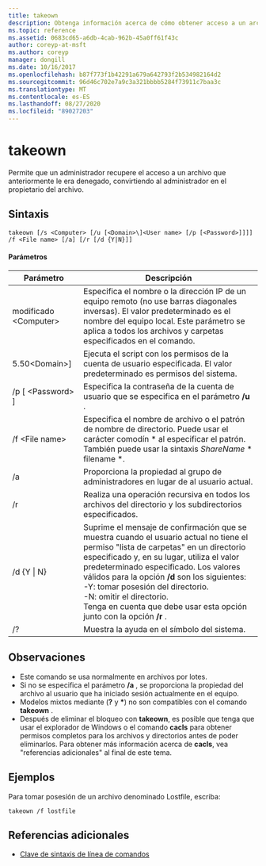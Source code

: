 ```yaml
---
title: takeown
description: Obtenga información acerca de cómo obtener acceso a un archivo convirtiéndose en el propietario del archivo.
ms.topic: reference
ms.assetid: 0683cd65-a6db-4cab-962b-45a0ff61f43c
author: coreyp-at-msft
ms.author: coreyp
manager: dongill
ms.date: 10/16/2017
ms.openlocfilehash: b87f773f1b42291a679a642793f2b534982164d2
ms.sourcegitcommit: 96d46c702e7a9c3a321bbbb5284f73911c7baa3c
ms.translationtype: MT
ms.contentlocale: es-ES
ms.lasthandoff: 08/27/2020
ms.locfileid: "89027203"
---
```

# <a name="takeown"></a>takeown

Permite que un administrador recupere el acceso a un archivo que anteriormente le era denegado, convirtiendo al administrador en el propietario del archivo.



## <a name="syntax"></a>Sintaxis

```
takeown [/s <Computer> [/u [<Domain>\]<User name> [/p [<Password>]]]] /f <File name> [/a] [/r [/d {Y|N}]]
```

#### <a name="parameters"></a>Parámetros

|Parámetro|Descripción|
|---------|-----------|
|modificado \<Computer>|Especifica el nombre o la dirección IP de un equipo remoto (no use barras diagonales inversas). El valor predeterminado es el nombre del equipo local. Este parámetro se aplica a todos los archivos y carpetas especificados en el comando.|
|5.50\<Domain>\]<User name>|Ejecuta el script con los permisos de la cuenta de usuario especificada. El valor predeterminado es permisos del sistema.|
|/p [ \<Password> ]|Especifica la contraseña de la cuenta de usuario que se especifica en el parámetro **/u** .|
|/f \<File name>|Especifica el nombre de archivo o el patrón de nombre de directorio. Puede usar el carácter comodín * al especificar el patrón. También puede usar la sintaxis *ShareName* \* filename *.|
|/a|Proporciona la propiedad al grupo de administradores en lugar de al usuario actual.|
|/r|Realiza una operación recursiva en todos los archivos del directorio y los subdirectorios especificados.|
|/d {Y \| N}|Suprime el mensaje de confirmación que se muestra cuando el usuario actual no tiene el permiso "lista de carpetas" en un directorio especificado y, en su lugar, utiliza el valor predeterminado especificado. Los valores válidos para la opción **/d** son los siguientes:</br>-Y: tomar posesión del directorio.</br>-N: omitir el directorio.</br>Tenga en cuenta que debe usar esta opción junto con la opción **/r** .|
|/?|Muestra la ayuda en el símbolo del sistema.|

## <a name="remarks"></a>Observaciones

-   Este comando se usa normalmente en archivos por lotes.
-   Si no se especifica el parámetro **/a** , se proporciona la propiedad del archivo al usuario que ha iniciado sesión actualmente en el equipo.
-   Modelos mixtos mediante (**?** y **&#42;**) no son compatibles con el comando **takeown** .
-   Después de eliminar el bloqueo con **takeown**, es posible que tenga que usar el explorador de Windows o el comando **cacls** para obtener permisos completos para los archivos y directorios antes de poder eliminarlos. Para obtener más información acerca de **cacls**, vea "referencias adicionales" al final de este tema.

## <a name="examples"></a><a name="BKMK_examples"></a>Ejemplos

Para tomar posesión de un archivo denominado Lostfile, escriba:
```
takeown /f lostfile
```

## <a name="additional-references"></a>Referencias adicionales

- [Clave de sintaxis de línea de comandos](command-line-syntax-key.md)